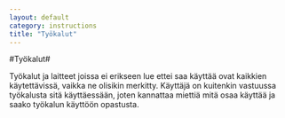 ```yaml
---
layout: default
category: instructions
title: "Työkalut"
---
```

#Työkalut#

Työkalut ja laitteet joissa ei erikseen lue ettei saa käyttää ovat kaikkien käytettävissä, vaikka ne olisikin merkitty. Käyttäjä on kuitenkin vastuussa työkalusta sitä käyttäessään, joten kannattaa miettiä mitä osaa käyttää ja saako työkalun käyttöön opastusta.
